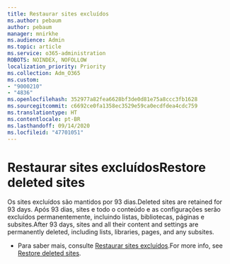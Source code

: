 ```yaml
---
title: Restaurar sites excluídos
ms.author: pebaum
author: pebaum
manager: mnirkhe
ms.audience: Admin
ms.topic: article
ms.service: o365-administration
ROBOTS: NOINDEX, NOFOLLOW
localization_priority: Priority
ms.collection: Adm_O365
ms.custom:
- "9000210"
- "4836"
ms.openlocfilehash: 352977a82fea6628bf3de0d81e75a8ccc3fb1628
ms.sourcegitcommit: c6692ce0fa1358ec3529e59ca0ecdfdea4cdc759
ms.translationtype: HT
ms.contentlocale: pt-BR
ms.lasthandoff: 09/14/2020
ms.locfileid: "47701051"
---
```

# <a name="restore-deleted-sites"></a><span data-ttu-id="b6f6b-102">Restaurar sites excluídos</span><span class="sxs-lookup"><span data-stu-id="b6f6b-102">Restore deleted sites</span></span>

<span data-ttu-id="b6f6b-103">Os sites excluídos são mantidos por 93 dias.</span><span class="sxs-lookup"><span data-stu-id="b6f6b-103">Deleted sites are retained for 93 days.</span></span> <span data-ttu-id="b6f6b-104">Após 93 dias, sites e todo o conteúdo e as configurações serão excluídos permanentemente, incluindo listas, bibliotecas, páginas e subsites.</span><span class="sxs-lookup"><span data-stu-id="b6f6b-104">After 93 days, sites and all their content and settings are permanently deleted, including lists, libraries, pages, and any subsites.</span></span>

- <span data-ttu-id="b6f6b-105">Para saber mais, consulte [Restaurar sites excluídos](https://docs.microsoft.com/sharepoint/restore-deleted-site-collection).</span><span class="sxs-lookup"><span data-stu-id="b6f6b-105">For more info, see [Restore deleted sites](https://docs.microsoft.com/sharepoint/restore-deleted-site-collection).</span></span>

